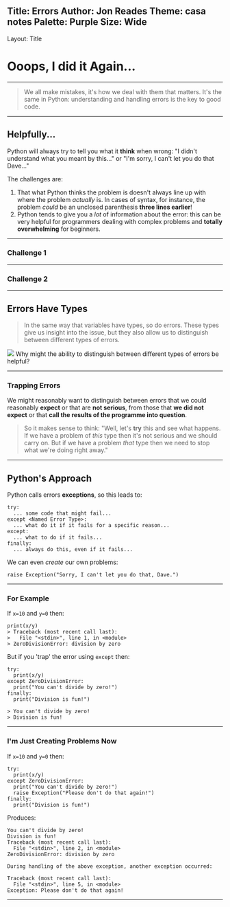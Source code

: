 Title: Errors
Author: Jon Reades
Theme: casa notes
Palette: Purple
Size: Wide
---
Layout: Title
# Ooops, I did it Again...

---
> We all make mistakes, it's how we deal with them that matters. It's the same in Python: understanding and handling errors is the key to good code.

---
## Helpfully...

Python will always try to tell you what it **think** when wrong: "I didn't understand what you meant by this..." or "I'm sorry, I can't let you do that Dave..."

The challenges are:
1. That what Python thinks the problem is doesn't always line up with where the problem *actually* is. In cases of syntax, for instance, the problem *could* be an unclosed parenthesis **three lines earlier**!
2. Python tends to give you a *lot* of information about the error: this can be very helpful for programmers dealing with complex problems and **totally overwhelming** for beginners.

---
### Challenge 1

---
### Challenge 2

---
## Errors Have Types

> In the same way that variables have types, so do errors. These types give us insight into the issue, but they also allow us to distinguish between different types of errors.

![](mi_question_answer)  Why might the ability to distinguish between different types of errors be helpful?

---
### Trapping Errors

We might reasonably want to distinguish between errors that we could reasonably **expect** or that are **not serious**, from those that **we did not expect** or that **call the results of the programme into question**.

> So it makes sense to think: "Well, let's **try** this and see what happens. If we have a problem of *this* type then it's not serious and we should carry on. But if we have a problem *that* type then we need to stop what we're doing right away."

---
## Python's Approach

Python calls errors **exceptions**, so this leads to:
```
try:
  ... some code that might fail...
except <Named Error Type>:
  ... what do it if it fails for a specific reason...
except:
  ... what to do if it fails...
finally:
  ... always do this, even if it fails...
```
We can even *create* our own problems:
```
raise Exception("Sorry, I can't let you do that, Dave.")
```

---
### For Example

If `x=10` and `y=0` then: 
```
print(x/y)
> Traceback (most recent call last):
>   File "<stdin>", line 1, in <module>
> ZeroDivisionError: division by zero
```

But if you 'trap' the error using `except` then: 
```
try:
  print(x/y)
except ZeroDivisionError:
  print("You can't divide by zero!")
finally: 
  print("Division is fun!")

> You can't divide by zero!
> Division is fun!
```

---
### I'm Just Creating Problems Now

If `x=10` and `y=0` then:
```
try:
  print(x/y)
except ZeroDivisionError:
  print("You can't divide by zero!")
  raise Exception("Please don't do that again!")
finally: 
  print("Division is fun!")
```
Produces:
```
You can't divide by zero!
Division is fun!
Traceback (most recent call last):
  File "<stdin>", line 2, in <module>
ZeroDivisionError: division by zero

During handling of the above exception, another exception occurred:

Traceback (most recent call last):
  File "<stdin>", line 5, in <module>
Exception: Please don't do that again!
```

---
